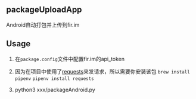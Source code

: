 ## packageUploadApp

Android自动打包并上传到fir.im

## Usage
1. 在`package.config`文件中配置fir.im的api_token

2. 因为在项目中使用了[requests](https://github.com/requests/requests)来发请求，所以需要你安装该包
`brew install pipenv`
`pipenv install requests`

3. python3 xxx/packageAndroid.py
